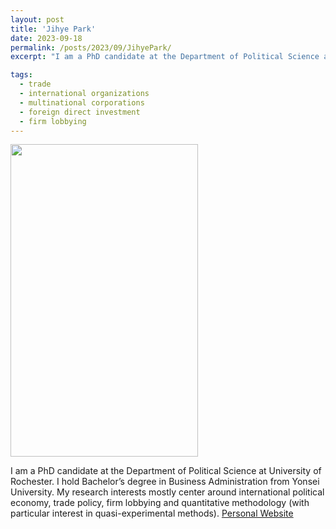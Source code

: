 ```yaml
---
layout: post
title: 'Jihye Park'
date: 2023-09-18
permalink: /posts/2023/09/JihyePark/
excerpt: "I am a PhD candidate at the Department of Political Science at University of Rochester. I hold Bachelor’s degree in Business Administration from Yonsei University. My research interests mostly center around international political economy, trade policy, firm lobbying and quantitative methodology (with particular interest in quasi-experimental methods)."

tags:
  - trade
  - international organizations
  - multinational corporations
  - foreign direct investment
  - firm lobbying
---
```

<img src="" width="300" height="500" />


I am a PhD candidate at the Department of Political Science at University of Rochester. I hold Bachelor’s degree in Business Administration from Yonsei University. My research interests mostly center around international political economy, trade policy, firm lobbying and quantitative methodology (with particular interest in quasi-experimental methods).
<a href= "https://jihyepark.me">Personal Website</a>
